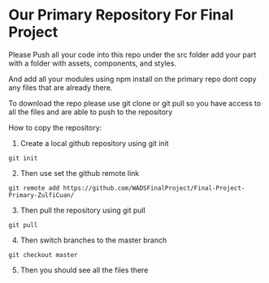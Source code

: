 # Our Primary Repository For Final Project

Please Push all your code into this repo under the src folder
add your part with a folder with assets, components, and styles.

And add all your modules using npm install on the primary repo dont copy any files that are already there.

To download the repo please use git clone or git pull so you have access to all the files and are able to push to the repository

How to copy the repository:
1. Create a local github repository using git init
```
git init
```
2. Then use set the github remote link
```
git remote add https://github.com/WADSFinalProject/Final-Project-Primary-ZulfiCuan/
```
3. Then pull the repository using git pull
```
git pull
```
4. Then switch branches to the master branch
```
git checkout master
```
5. Then you should see all the files there
